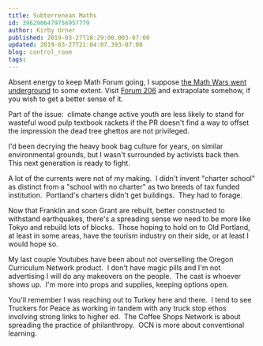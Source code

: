```yaml
---
title: Subterrenean Maths
id: 3962906479756957779
author: Kirby Urner
published: 2019-03-27T18:29:00.003-07:00
updated: 2019-03-27T21:04:07.393-07:00
blog: control_room
tags: 
---
```


Absent energy to keep Math Forum going, I suppose [the Math Wars went underground](https://medium.com/@kirbyurner/from-the-underground-railroad-93390c678891) to some extent. Visit [Forum 206](http://mathforum.org/kb/forum.jspa?forumID=206&start=0) and extrapolate somehow, if you wish to get a better sense of it.

Part of the issue:  climate change active youth are less likely to stand for wasteful wood pulp textbook rackets if the PR doesn't find a way to offset the impression the dead tree ghettos are not privileged.

I'd been decrying the heavy book bag culture for years, on similar environmental grounds, but I wasn't surrounded by activists back then.  This next generation is ready to fight.

A lot of the currents were not of my making.  I didn't invent "charter school" as distinct from a "school with no charter" as two breeds of tax funded institution.  Portland's charters didn't get buildings.  They had to forage.

Now that Franklin and soon Grant are rebuilt, better constructed to withstand earthquakes, there's a spreading sense we need to be more like Tokyo and rebuild lots of blocks.  Those hoping to hold on to Old Portland, at least in some areas, have the tourism industry on their side, or at least I would hope so.

My last couple Youtubes have been about not overselling the Oregon Curriculum Network product.  I don't have magic pills and I'm not advertising I will do any makeovers on the people.  The cast is whoever shows up.  I'm more into props and supplies, keeping options open.

You'll remember I was reaching out to Turkey here and there.  I tend to see Truckers for Peace as working in tandem with any truck stop ethos involving strong links to higher ed.  The Coffee Shops Network is about spreading the practice of philanthropy.  OCN is more about conventional learning.
